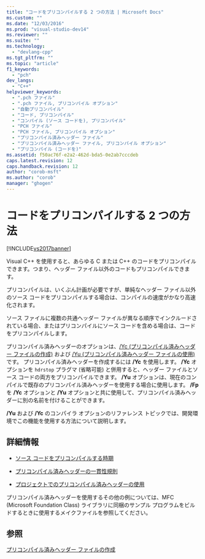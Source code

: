 ```yaml
---
title: "コードをプリコンパイルする 2 つの方法 | Microsoft Docs"
ms.custom: ""
ms.date: "12/03/2016"
ms.prod: "visual-studio-dev14"
ms.reviewer: ""
ms.suite: ""
ms.technology: 
  - "devlang-cpp"
ms.tgt_pltfrm: ""
ms.topic: "article"
f1_keywords: 
  - "pch"
dev_langs: 
  - "C++"
helpviewer_keywords: 
  - ".pch ファイル"
  - ".pch ファイル, プリコンパイル オプション"
  - "自動プリコンパイル"
  - "コード, プリコンパイル"
  - "コンパイル (ソース コードを), プリコンパイル"
  - "PCH ファイル"
  - "PCH ファイル, プリコンパイル オプション"
  - "プリコンパイル済みヘッダー ファイル"
  - "プリコンパイル済みヘッダー ファイル, プリコンパイル オプション"
  - "プリコンパイル (コードを)"
ms.assetid: f50ac76f-e2a2-462d-bda5-0e2ab7cccdeb
caps.latest.revision: 12
caps.handback.revision: 12
author: "corob-msft"
ms.author: "corob"
manager: "ghogen"
---
```

# コードをプリコンパイルする 2 つの方法
[!INCLUDE[vs2017banner](../../assembler/inline/includes/vs2017banner.md)]

Visual C\+\+ を使用すると、あらゆる C または C\+\+ のコードをプリコンパイルできます。つまり、ヘッダー ファイル以外のコードもプリコンパイルできます。  
  
 プリコンパイルは、いくぶん計画が必要ですが、単純なヘッダー ファイル以外のソース コードをプリコンパイルする場合は、コンパイルの速度がかなり高速化されます。  
  
 ソース ファイルに複数の共通ヘッダー ファイルが異なる順序でインクルードされている場合、またはプリコンパイルにソース コードを含める場合は、コードをプリコンパイルします。  
  
 プリコンパイル済みヘッダーのオプションは、[\/Yc \(プリコンパイル済みヘッダー ファイルの作成\)](../../build/reference/yc-create-precompiled-header-file.md) および [\/Yu \(プリコンパイル済みヘッダー ファイルの使用\)](../../build/reference/yu-use-precompiled-header-file.md) です。  プリコンパイル済みヘッダーを作成するには **\/Yc** を使用します。  **\/Yc** オプションを `hdrstop` プラグマ \(省略可能\) と併用すると、ヘッダー ファイルとソース コードの両方をプリコンパイルできます。  **\/Yu** オプションは、現在のコンパイルで既存のプリコンパイル済みヘッダーを使用する場合に使用します。  **\/Fp** を **\/Yc** オプションと **\/Yu** オプションと共に使用して、プリコンパイル済みヘッダーに別の名前を付けることができます。  
  
 **\/Yu** および **\/Yc** のコンパイラ オプションのリファレンス トピックでは、開発環境でこの機能を使用する方法について説明します。  
  
## 詳細情報  
  
-   [ソース コードをプリコンパイルする時期](../../build/reference/when-to-precompile-source-code.md)  
  
-   [プリコンパイル済みヘッダーの一貫性規則](../../build/reference/precompiled-header-consistency-rules.md)  
  
-   [プロジェクトでのプリコンパイル済みヘッダーの使用](../../build/reference/using-precompiled-headers-in-a-project.md)  
  
 プリコンパイル済みヘッダーを使用するその他の例については、MFC \(Microsoft Foundation Class\) ライブラリに同梱のサンプル プログラムをビルドするときに使用するメイクファイルを参照してください。  
  
## 参照  
 [プリコンパイル済みヘッダー ファイルの作成](../../build/reference/creating-precompiled-header-files.md)